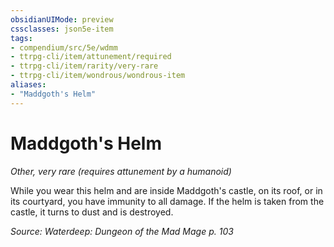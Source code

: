 ```yaml
---
obsidianUIMode: preview
cssclasses: json5e-item
tags:
- compendium/src/5e/wdmm
- ttrpg-cli/item/attunement/required
- ttrpg-cli/item/rarity/very-rare
- ttrpg-cli/item/wondrous/wondrous-item
aliases: 
- "Maddgoth's Helm"
---
```

# Maddgoth's Helm
*Other, very rare (requires attunement by a humanoid)*  


While you wear this helm and are inside Maddgoth's castle, on its roof, or in its courtyard, you have immunity to all damage. If the helm is taken from the castle, it turns to dust and is destroyed.

*Source: Waterdeep: Dungeon of the Mad Mage p. 103*